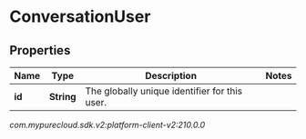 # ConversationUser


## Properties

| Name | Type | Description | Notes |
| ------------ | ------------- | ------------- | ------------- |
| **id** | **String** | The globally unique identifier for this user. |  |




_com.mypurecloud.sdk.v2:platform-client-v2:210.0.0_
